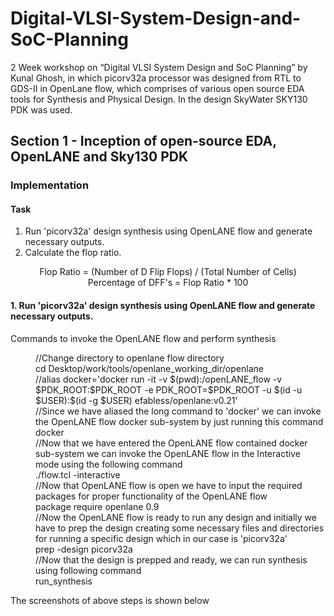 # Digital-VLSI-System-Design-and-SoC-Planning
2 Week workshop on “Digital VLSI System Design and SoC Planning” by Kunal Ghosh, in which picorv32a processor was designed from RTL to GDS-II in OpenLane flow, which comprises of various open source EDA tools for Synthesis and Physical Design. In the design SkyWater SKY130 PDK was used.
## Section 1 - Inception of open-source EDA, OpenLANE and Sky130 PDK
### Implementation 
#### Task
<ol>
  <li> Run 'picorv32a' design synthesis using OpenLANE flow and generate necessary outputs.</li>
  <li> Calculate the flop ratio.</li>
</ol>
<p align="center">
Flop Ratio = (Number of D Flip Flops) / (Total Number of Cells)<br/>
Percentage of DFF's = Flop Ratio * 100
</p>
<h4>1. Run 'picorv32a' design synthesis using OpenLANE flow and generate necessary outputs.</h4>
<p>Commands to invoke the OpenLANE flow and perform synthesis</p>

<dl>  
  <dd>//Change directory to openlane flow directory</dd>
  <dd>cd Desktop/work/tools/openlane_working_dir/openlane</dd>
  <dd>//alias docker='docker run -it -v $(pwd):/openLANE_flow -v $PDK_ROOT:$PDK_ROOT -e PDK_ROOT=$PDK_ROOT -u $(id -u $USER):$(id -g $USER) efabless/openlane:v0.21'</dd>
  <dd>//Since we have aliased the long command to 'docker' we can invoke the OpenLANE flow docker sub-system by just running this command</dd>
  <dd>docker</dd>
  <dd>//Now that we have entered the OpenLANE flow contained docker sub-system we can invoke the OpenLANE flow in the Interactive mode using the following command</dd>
  <dd>./flow.tcl -interactive</dd>
  <dd>//Now that OpenLANE flow is open we have to input the required packages for proper functionality of the OpenLANE flow</dd>
  <dd>package require openlane 0.9</dd>
  <dd>//Now the OpenLANE flow is ready to run any design and initially we have to prep the design creating some necessary files and directories for running a specific design which in our case is 'picorv32a'</dd>
  <dd>prep -design picorv32a</dd>
  <dd>//Now that the design is prepped and ready, we can run synthesis using following command</dd>
  <dd>run_synthesis</dd>
</dl>
<p>The screenshots of above steps is shown below</p>

